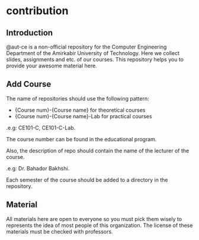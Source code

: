 # contribution
## Introduction
@aut-ce is a non-official repository for the Computer Engineering Department of the Amirkabir University of Technology.
Here we collect slides, assignments and etc. of our courses.
This repository helps you to provide your awesome material here.

## Add Course
The name of repositories should use the following pattern:
-  {Course num}-{Course name} for theoretical courses
- {Course num}-{Course name}-Lab for practical courses

.e.g:
CE101-C, CE101-C-Lab.

The course number can be found in the educational program.

Also, the description of repo should contain the name of the lecturer of the course.

.e.g:
Dr. Bahador Bakhshi.

Each semester of the course should be added to a directory in the repository.

## Material
All materials here are open to everyone so you must pick them wisely to represents the idea of most people of this organization. The license of these materials must be checked with professors.
